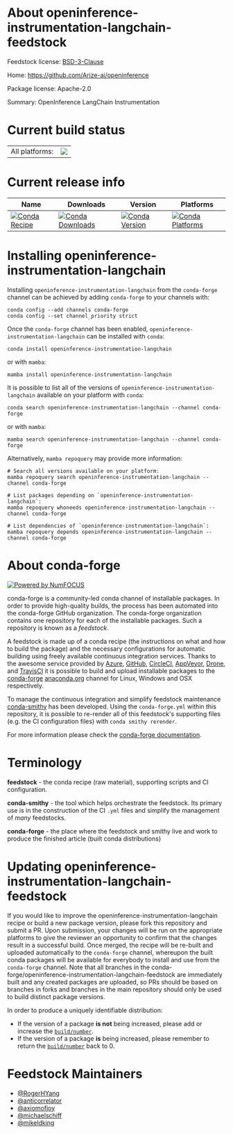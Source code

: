 About openinference-instrumentation-langchain-feedstock
=======================================================

Feedstock license: [BSD-3-Clause](https://github.com/conda-forge/openinference-instrumentation-langchain-feedstock/blob/main/LICENSE.txt)

Home: https://github.com/Arize-ai/openinference

Package license: Apache-2.0

Summary: OpenInference LangChain Instrumentation

Current build status
====================


<table><tr><td>All platforms:</td>
    <td>
      <a href="https://dev.azure.com/conda-forge/feedstock-builds/_build/latest?definitionId=21578&branchName=main">
        <img src="https://dev.azure.com/conda-forge/feedstock-builds/_apis/build/status/openinference-instrumentation-langchain-feedstock?branchName=main">
      </a>
    </td>
  </tr>
</table>

Current release info
====================

| Name | Downloads | Version | Platforms |
| --- | --- | --- | --- |
| [![Conda Recipe](https://img.shields.io/badge/recipe-openinference--instrumentation--langchain-green.svg)](https://anaconda.org/conda-forge/openinference-instrumentation-langchain) | [![Conda Downloads](https://img.shields.io/conda/dn/conda-forge/openinference-instrumentation-langchain.svg)](https://anaconda.org/conda-forge/openinference-instrumentation-langchain) | [![Conda Version](https://img.shields.io/conda/vn/conda-forge/openinference-instrumentation-langchain.svg)](https://anaconda.org/conda-forge/openinference-instrumentation-langchain) | [![Conda Platforms](https://img.shields.io/conda/pn/conda-forge/openinference-instrumentation-langchain.svg)](https://anaconda.org/conda-forge/openinference-instrumentation-langchain) |

Installing openinference-instrumentation-langchain
==================================================

Installing `openinference-instrumentation-langchain` from the `conda-forge` channel can be achieved by adding `conda-forge` to your channels with:

```
conda config --add channels conda-forge
conda config --set channel_priority strict
```

Once the `conda-forge` channel has been enabled, `openinference-instrumentation-langchain` can be installed with `conda`:

```
conda install openinference-instrumentation-langchain
```

or with `mamba`:

```
mamba install openinference-instrumentation-langchain
```

It is possible to list all of the versions of `openinference-instrumentation-langchain` available on your platform with `conda`:

```
conda search openinference-instrumentation-langchain --channel conda-forge
```

or with `mamba`:

```
mamba search openinference-instrumentation-langchain --channel conda-forge
```

Alternatively, `mamba repoquery` may provide more information:

```
# Search all versions available on your platform:
mamba repoquery search openinference-instrumentation-langchain --channel conda-forge

# List packages depending on `openinference-instrumentation-langchain`:
mamba repoquery whoneeds openinference-instrumentation-langchain --channel conda-forge

# List dependencies of `openinference-instrumentation-langchain`:
mamba repoquery depends openinference-instrumentation-langchain --channel conda-forge
```


About conda-forge
=================

[![Powered by
NumFOCUS](https://img.shields.io/badge/powered%20by-NumFOCUS-orange.svg?style=flat&colorA=E1523D&colorB=007D8A)](https://numfocus.org)

conda-forge is a community-led conda channel of installable packages.
In order to provide high-quality builds, the process has been automated into the
conda-forge GitHub organization. The conda-forge organization contains one repository
for each of the installable packages. Such a repository is known as a *feedstock*.

A feedstock is made up of a conda recipe (the instructions on what and how to build
the package) and the necessary configurations for automatic building using freely
available continuous integration services. Thanks to the awesome service provided by
[Azure](https://azure.microsoft.com/en-us/services/devops/), [GitHub](https://github.com/),
[CircleCI](https://circleci.com/), [AppVeyor](https://www.appveyor.com/),
[Drone](https://cloud.drone.io/welcome), and [TravisCI](https://travis-ci.com/)
it is possible to build and upload installable packages to the
[conda-forge](https://anaconda.org/conda-forge) [anaconda.org](https://anaconda.org/)
channel for Linux, Windows and OSX respectively.

To manage the continuous integration and simplify feedstock maintenance
[conda-smithy](https://github.com/conda-forge/conda-smithy) has been developed.
Using the ``conda-forge.yml`` within this repository, it is possible to re-render all of
this feedstock's supporting files (e.g. the CI configuration files) with ``conda smithy rerender``.

For more information please check the [conda-forge documentation](https://conda-forge.org/docs/).

Terminology
===========

**feedstock** - the conda recipe (raw material), supporting scripts and CI configuration.

**conda-smithy** - the tool which helps orchestrate the feedstock.
                   Its primary use is in the construction of the CI ``.yml`` files
                   and simplify the management of *many* feedstocks.

**conda-forge** - the place where the feedstock and smithy live and work to
                  produce the finished article (built conda distributions)


Updating openinference-instrumentation-langchain-feedstock
==========================================================

If you would like to improve the openinference-instrumentation-langchain recipe or build a new
package version, please fork this repository and submit a PR. Upon submission,
your changes will be run on the appropriate platforms to give the reviewer an
opportunity to confirm that the changes result in a successful build. Once
merged, the recipe will be re-built and uploaded automatically to the
`conda-forge` channel, whereupon the built conda packages will be available for
everybody to install and use from the `conda-forge` channel.
Note that all branches in the conda-forge/openinference-instrumentation-langchain-feedstock are
immediately built and any created packages are uploaded, so PRs should be based
on branches in forks and branches in the main repository should only be used to
build distinct package versions.

In order to produce a uniquely identifiable distribution:
 * If the version of a package **is not** being increased, please add or increase
   the [``build/number``](https://docs.conda.io/projects/conda-build/en/latest/resources/define-metadata.html#build-number-and-string).
 * If the version of a package **is** being increased, please remember to return
   the [``build/number``](https://docs.conda.io/projects/conda-build/en/latest/resources/define-metadata.html#build-number-and-string)
   back to 0.

Feedstock Maintainers
=====================

* [@RogerHYang](https://github.com/RogerHYang/)
* [@anticorrelator](https://github.com/anticorrelator/)
* [@axiomofjoy](https://github.com/axiomofjoy/)
* [@michaelschiff](https://github.com/michaelschiff/)
* [@mikeldking](https://github.com/mikeldking/)

